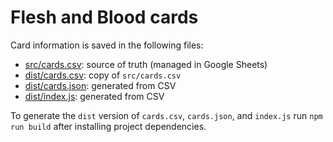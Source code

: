 # Flesh and Blood cards

Card information is saved in the following files:

- [src/cards.csv](src/cards.csv): source of truth (managed in Google Sheets)
- [dist/cards.csv](dist/cards.csv): copy of `src/cards.csv`
- [dist/cards.json](dist/cards.json): generated from CSV
- [dist/index.js](dist/index.js): generated from CSV

To generate the `dist` version of `cards.csv`, `cards.json`, and `index.js` run `npm run build` after installing project dependencies.
